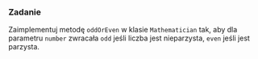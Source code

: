 ### Zadanie

Zaimplementuj metodę `oddOrEven` w klasie `Mathematician`
tak, aby dla parametru `number` zwracała `odd` jeśli liczba 
jest nieparzysta, `even` jeśli jest parzysta.